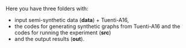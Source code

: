 Here you have three folders with:
+ input semi-synthetic data (**data**) + Tuenti-A16, 
+ the codes for generating synthetic graphs from Tuenti-A16 and the codes for running the experiment (**src**) 
+ and the output results (**out**).
